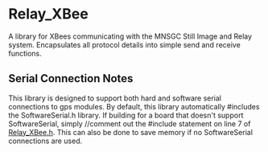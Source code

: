 # Relay_XBee

A library for XBees communicating with the MNSGC Still Image and Relay system.
Encapsulates all protocol details into simple send and receive functions.

## Serial Connection Notes

This library is designed to support both hard and software serial connections to gps modules.
By default, this library automatically #includes the SoftwareSerial.h library.
If building for a board that doesn't support SoftwareSerial, simply //comment out the
#include statement on line 7 of [Relay_XBee.h](src/Relay_XBee.h).
This can also be done to save memory if no SoftwareSerial connections are used.